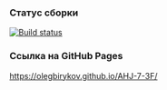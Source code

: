 ### Статус сборки

[![Build status](https://ci.appveyor.com/api/projects/status/rmqk85dcd7j0exmn?svg=true)](https://ci.appveyor.com/project/OlegBirykov/ahj-7-3f)

### Ссылка на GitHub Pages

https://olegbirykov.github.io/AHJ-7-3F/
